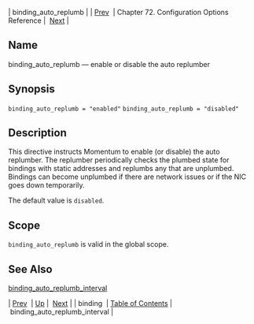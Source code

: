 | binding_auto_replumb |
| [Prev](conf.ref.binding)  | Chapter 72. Configuration Options Reference |  [Next](conf.ref.binding_auto_replumb_interval) |

<a name="conf.ref.binding_auto_replumb"></a>
## Name

binding_auto_replumb — enable or disable the auto replumber

## Synopsis

`binding_auto_replumb = "enabled"`
`binding_auto_replumb = "disabled"`

<a name="idp23614192"></a>
## Description

This directive instructs Momentum to enable (or disable) the auto replumber. The replumber periodically checks the plumbed state for bindings with static addresses and replumbs any that are unplumbed. Bindings can become unplumbed if there are network issues or if the NIC goes down temporarily.

The default value is `disabled`.

<a name="idp23617200"></a>
## Scope

`binding_auto_replumb` is valid in the global scope.

<a name="idp23619456"></a>
## See Also

[binding_auto_replumb_interval](conf.ref.binding_auto_replumb_interval "binding_auto_replumb_interval")

| [Prev](conf.ref.binding)  | [Up](config.options.ref) |  [Next](conf.ref.binding_auto_replumb_interval) |
| binding  | [Table of Contents](index) |  binding_auto_replumb_interval |

